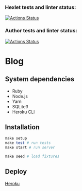 ### Hexlet tests and linter status:
[![Actions Status](https://github.com/Yorickov/rails-project-lvl2/workflows/hexlet-check/badge.svg?branch=)](https://github.com/Yorickov/rails-project-lvl2/actions?query=branch:)

### Author tests and linter status:
[![Actions Status](https://github.com/Yorickov/rails-project-lvl2/actions/workflows/master.yml/badge.svg)](https://github.com/Yorickov/rails-project-lvl2/actions)

# Blog

## System dependencies

- Ruby
- Node.js
- Yarn
- SQLite3
- Heroku CLI

## Installation

```ruby
make setup
make test # run tests
make start # run server

make seed # load fixtures
```

## Deploy

[Heroku](https://same-blog.herokuapp.com/)
